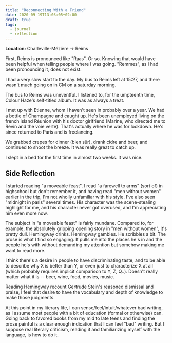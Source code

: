 ```yaml
---
title: "Reconnecting With a Friend"
date: 2020-09-19T13:03:05+02:00
draft: true
tags:
  - journal
  - reflection
---
```


**Location:** Charleville-Mézière -> Reims

First, Reims is pronounced like "Raas". Or so. Knowing that would have been
helpful when telling people where I was going. "Remmes", as I had been
pronouncing it, does not exist.

I had a very slow start to the day. My bus to Reims left at 15:27, and there
wasn't much going on in CM on a saturday morning.

The bus to Reims was uneventful. I listened to, for the umpteenth time, Colour
Haze's self-titled album. It was as always a treat.

I met up with Etienne, whom I haven't seen in probably over a year. We had a
bottle of Champagne and caught up. He's been unemployed living on the french
island Réunion with his doctor girlfriend (Marine, who directed me to Revin and
the voie verte). That's actually where he was for lockdown. He's since returned
to Paris and is freelancing.

We grabbed crepes for dinner (bien sûr), drank cidre and beer, and continued to
shoot the breeze. It was really great to catch up.

I slept in a bed for the first time in almost two weeks. It was nice.

## Side Reflection

I started reading "a moveable feast". I read "a farewell to arms" (sort of) in
highschool but don't remember it, and having read "men without women" earlier
in the trip, I'm not wholly unfamiliar with his style. I've also seen "midnight
in paris" several times. His character was the scene-stealing highlight for me,
and his character never got overused, and I'm appreciating him even more now.

The subject in "a moveable feast" is fairly mundane. Compared to, for example,
the absolutely gripping opening story in "men without women", it's pretty dull.
Hemingway drinks. Hemingway gambles. He scribbles a bit. The prose is what I
find so engaging. It pulls me into the places he's in and the people he's with
without demanding my attention but somehow making me want to read more.

I think there's a desire in people to have discriminating taste, and to be able
to describe why X is better than Y, or even just to characterize X at all
(which probably requires implicit comparison to Y, Z, Q..). Doesn't really
matter what it is -- beer, wine, food, movies, music.

Reading Hemingway recount Gertrude Stein's reasoned dismissal and praise, I
feel that desire to have the vocabulary and depth of knowledge to make those
judgments.

At this point in my literary life, I can sense/feel/intuit/whatever bad
writing, as I assume most people with a bit of education (formal or otherwise)
can. Going back to favored books from my mid to late teens and finding the
prose painful is a clear enough indication that I can feel "bad" writing. But I
suppose real literary criticism, reading it and familiarizing myself with the
language, is how to do it.
